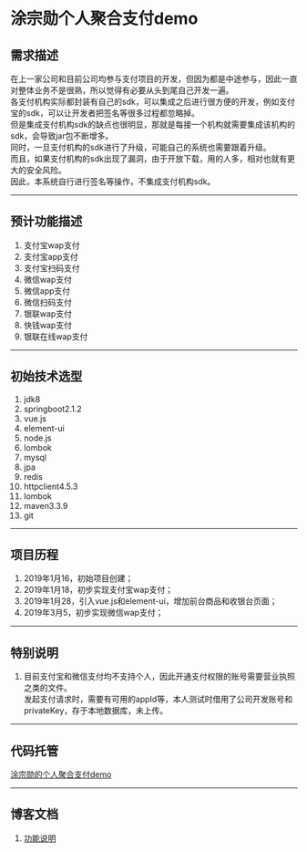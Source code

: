 # 涂宗勋个人聚合支付demo
## 需求描述
在上一家公司和目前公司均参与支付项目的开发，但因为都是中途参与，因此一直对整体业务不是很熟，所以觉得有必要从头到尾自己开发一遍。</br>
各支付机构实际都封装有自己的sdk，可以集成之后进行很方便的开发，例如支付宝的sdk，可以让开发者把签名等很多过程都忽略掉。</br>
但是集成支付机构sdk的缺点也很明显，那就是每接一个机构就需要集成该机构的sdk，会导致jar包不断增多。</br>
同时，一旦支付机构的sdk进行了升级，可能自己的系统也需要跟着升级。</br>
而且，如果支付机构的sdk出现了漏洞，由于开放下载，用的人多，相对也就有更大的安全风险。</br>
因此，本系统自行进行签名等操作，不集成支付机构sdk。

***
## 预计功能描述
1. 支付宝wap支付
2. 支付宝app支付
3. 支付宝扫码支付
4. 微信wap支付
5. 微信app支付
6. 微信扫码支付
7. 银联wap支付
8. 快钱wap支付
9. 银联在线wap支付

***
## 初始技术选型
1. jdk8
2. springboot2.1.2
3. vue.js
4. element-ui
5. node.js
6. lombok
7. mysql
8. jpa
9. redis
10. httpclient4.5.3
11. lombok
12. maven3.3.9
13. git

***
## 项目历程
1. 2019年1月16，初始项目创建；
2. 2019年1月18，初步实现支付宝wap支付；
3. 2019年1月28，引入vue.js和element-ui，增加前台商品和收银台页面；
3. 2019年3月5，初步实现微信wap支付；

***
## 特别说明
1. 目前支付宝和微信支付均不支持个人，因此开通支付权限的账号需要营业执照之类的文件。</br>
发起支付请求时，需要有可用的appId等，本人测试时借用了公司开发账号和privateKey，存于本地数据库，未上传。</br>

***
## 代码托管
[涂宗勋的个人聚合支付demo](https://github.com/tuzongxun/tzx-payment)

***
## 博客文档
1. [功能说明](https://blog.tzxcode.cn/2019/01/18/tzxpay/)
